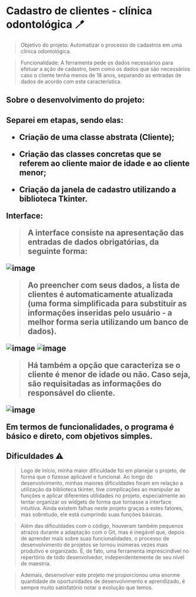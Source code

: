 <h1>Cadastro de clientes - clínica odontológica 🪥</h1>

> Objetivo do projeto: Automatizar o processo de cadastros em uma clínica odontológica.

>Funcionalidade: A ferramenta pede os dados necessários para efetuar a ação de cadastro, bem como os dados que são necessários caso o cliente tenha menos de 18 anos, separando as entradas de dados de acordo com esta característica.

<h2>Sobre o desenvolvimento do projeto:<h2>

Separei em etapas, sendo elas:

+ Criação de uma classe abstrata (Cliente);

+ Criação das classes concretas que se referem ao cliente maior de idade e ao cliente menor;

+ Criação da janela de cadastro utilizando a biblioteca Tkinter.

Interface:

>A interface consiste na apresentação das entradas de dados obrigatórias, da seguinte forma:

![image](https://github.com/user-attachments/assets/35bf2e70-75e8-4c76-ab90-d1e9431da5e0)

>Ao preencher com seus dados, a lista de clientes é automaticamente atualizada (uma forma simplificada para substituir as informações inseridas pelo usuário - a melhor forma seria utilizando um banco de dados).

![image](https://github.com/user-attachments/assets/7cdea3f2-53b6-4956-9c30-dfca01f1420c)
![image](https://github.com/user-attachments/assets/462f3bd6-459b-402f-aa46-9a7fc77379b0)

>Há também a opção que caracteriza se o cliente é menor de idade ou não. Caso seja, são requisitadas as informações do responsável do cliente.

![image](https://github.com/user-attachments/assets/22476615-dcdc-4d27-9672-c2b3778887ee)

Em termos de funcionalidades, o programa é básico e direto, com objetivos simples.

<h2>Dificuldades ⚠️</h2>

  >Logo de início, minha maior dificuldade foi em planejar o projeto, de forma que o fizesse aplicável e funcional. Ao longo do desenvolvimento, minhas maiores dificuldades foram em relação a utilização da biblioteca tkinter, tive complicações ao manipular as funções e aplicar diferentes utilidades no projeto, especialmente ao tentar organizar os widgets de forma que tornasse a interface intuitiva.
>Ainda existem falhas neste projeto graças a estes fatores, mas sobretudo, ele está cumprindo suas funções básicas.

 >Além das dificuldades com o código, houveram também pequenos atrazos durante a adaptação com o Git, mas é inegável que, depois de aprender mais sobre suas funcionalidades, o processo de desenvolvimento de projetos se tornou inúmeras vezes mais produtivo e organizado. É, de fato, uma ferramenta imprescindível no repertório de todo desenvolvedor, independentemente de seu nível de maestria. 

  >Ademais, desenvolver este projeto me proporcionou uma enorme quantidade de oportunidades de desenvolvimento e aprendizado, é sempre muito satisfatório notar a evolução que temos.
